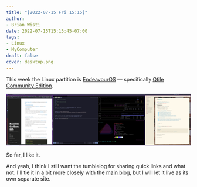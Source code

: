 ```yaml
---
title: "[2022-07-15 Fri 15:15]"
author:
- Brian Wisti
date: 2022-07-15T15:15:45-07:00
tags:
- Linux
- MyComputer
draft: false
cover: desktop.png
---
```


This week the Linux partition is [EndeavourOS][endeavour-os] — specifically
[Qtile Community Edition][qtile-edition].

![qtile desktop with browser, terminal, and logseq](desktop.png
  "You have to add a few things to make tiling window manager screenshots interesting.")

So far, I like it.

[endeavour-os]: https://endeavouros.com
[qtile-edition]: https://discovery.endeavouros.com/window-tiling-managers/qtile/2022/01/

<!--more-->

And yeah, I think I still want the tumblelog for sharing quick links and what
not. I'll tie it in a bit more closely with the [main blog][rgb-blog], but I
will let it live as its own separate site.

[rgb-blog]: https://randomgeekery.org
